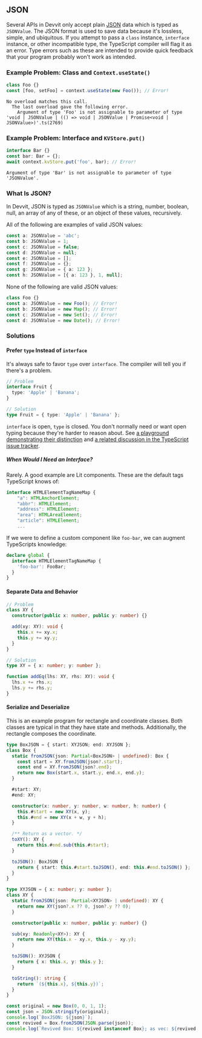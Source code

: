 ## JSON

Several APIs in Devvit only accept plain [JSON](https://www.json.org) data which is typed as `JSONValue`. The JSON format is used to save data because it's lossless, simple, and ubiquitous. If you attempt to pass a `class` instance, `interface` instance, or other incompatible type, the TypeScript compiler will flag it as an error. Type errors such as these are intended to provide quick feedback that your program probably won't work as intended.

### Example Problem: Class and `Context.useState()`

```ts
class Foo {}
const [foo, setFoo] = context.useState(new Foo()); // Error!
```

```
No overload matches this call.
  The last overload gave the following error.
    Argument of type 'Foo' is not assignable to parameter of type 'void | JSONValue | (() => void | JSONValue | Promise<void | JSONValue>)'.ts(2769)
```

### Example Problem: Interface and `KVStore.put()`

```ts
interface Bar {}
const bar: Bar = {};
await context.kvStore.put('foo', bar); // Error!
```

```
Argument of type 'Bar' is not assignable to parameter of type 'JSONValue'.
```

### What Is JSON?

In Devvit, JSON is typed as `JSONValue` which is a string, number, boolean, null, an array of any of these, or an object of these values, recursively.

All of the following are examples of valid JSON values:

```ts
const a: JSONValue = 'abc';
const b: JSONValue = 1;
const c: JSONValue = false;
const d: JSONValue = null;
const e: JSONValue = [];
const f: JSONValue = {};
const g: JSONValue = { a: 123 };
const h: JSONValue = [{ a: 123 }, 1, null];
```

None of the following are valid JSON values:

```ts
class Foo {}
const a: JSONValue = new Foo(); // Error!
const b: JSONValue = new Map(); // Error!
const c: JSONValue = new Set(); // Error!
const d: JSONValue = new Date(); // Error!
```

### Solutions

#### Prefer `type` Instead of `interface`

It's always safe to favor `type` over `interface`. The compiler will tell you if there's a problem.

```ts
// Problem
interface Fruit {
  type: 'Apple' | 'Banana';
}
```

```ts
// Solution
type Fruit = { type: 'Apple' | 'Banana' };
```

`interface` is open, `type` is closed. You don't normally need or want open typing because they're harder to reason about. See [a playground demonstrating their distinction](https://www.typescriptlang.org/play?ssl=11&ssc=1&pln=12&pc=1#code/PTAEEkDsBcFMCcBmBDAxrAzqZ9bYDYDuyAnlgPYAOskAdALABQAljAiuqAPLWRRxI0eAN5NQ2AFyhIAVwC2AIwRMAvkyYgIbQeiypkkAsTKgloWAA84kACawbDFto54eNfuyGhRjcQqmyisqMaowaYAAC0BgAtJbUqNBx8PDk8Eyo5JAY0KBUNFJufM5eALzeyFIAjAA0plIATCqgmgCiFglwNqDQ5KAAFsgAbnjI2LamAITqjJoAKiTUWDijRKR6+OQY9rSgAJrkMqD6hln4JKB2iKyjoAAG0Iuwd3mQ6NOzkdFxHbCJyal0oxHtRQABhTbbGwLUHlHziSrSeRKIGhcKgKKxeJ-JIIQFMEF4CFbewwvBwsT1JFBVFAA) and [a related discussion in the TypeScript issue tracker](https://github.com/microsoft/TypeScript/issues/15300).

##### When Would I Need an Interface?

Rarely. A good example are Lit components. These are the default tags TypeScript knows of:

```ts
interface HTMLElementTagNameMap {
    "a": HTMLAnchorElement;
    "abbr": HTMLElement;
    "address": HTMLElement;
    "area": HTMLAreaElement;
    "article": HTMLElement;
    ...
```

If we were to define a custom component like `foo-bar`, we can augment TypeScripts knowledge:

```ts
declare global {
  interface HTMLElementTagNameMap {
    'foo-bar': FooBar;
  }
}
```

#### Separate Data and Behavior

```ts
// Problem
class XY {
  constructor(public x: number, public y: number) {}

  add(xy: XY): void {
    this.x += xy.x;
    this.y += xy.y;
  }
}
```

```ts
// Solution
type XY = { x: number; y: number };

function addEq(lhs: XY, rhs: XY): void {
  lhs.x += rhs.x;
  lhs.y += rhs.y;
}
```

#### Serialize and Deserialize

This is an example program for rectangle and coordinate classes. Both classes are typical in that they have state and methods. Additionally, the rectangle composes the coordinate.

```ts
type BoxJSON = { start: XYJSON; end: XYJSON };
class Box {
  static fromJSON(json: Partial<BoxJSON> | undefined): Box {
    const start = XY.fromJSON(json?.start);
    const end = XY.fromJSON(json?.end);
    return new Box(start.x, start.y, end.x, end.y);
  }

  #start: XY;
  #end: XY;

  constructor(x: number, y: number, w: number, h: number) {
    this.#start = new XY(x, y);
    this.#end = new XY(x + w, y + h);
  }

  /** Return as a vector. */
  toXY(): XY {
    return this.#end.sub(this.#start);
  }

  toJSON(): BoxJSON {
    return { start: this.#start.toJSON(), end: this.#end.toJSON() };
  }
}

type XYJSON = { x: number; y: number };
class XY {
  static fromJSON(json: Partial<XYJSON> | undefined): XY {
    return new XY(json?.x ?? 0, json?.y ?? 0);
  }

  constructor(public x: number, public y: number) {}

  sub(xy: Readonly<XY>): XY {
    return new XY(this.x - xy.x, this.y - xy.y);
  }

  toJSON(): XYJSON {
    return { x: this.x, y: this.y };
  }

  toString(): string {
    return `(${this.x}, ${this.y})`;
  }
}

const original = new Box(0, 0, 1, 1);
const json = JSON.stringify(original);
console.log(`BoxJSON: ${json}`);
const revived = Box.fromJSON(JSON.parse(json));
console.log(`Revived Box: ${revived instanceof Box}; as vec: ${revived.toXY()}`);
```
